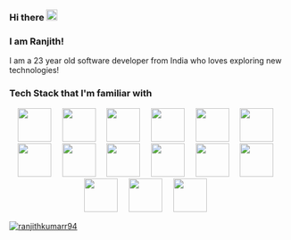 ### Hi there <img src="https://user-images.githubusercontent.com/42378118/110234147-e3259600-7f4e-11eb-95be-0c4047144dea.gif" width="20">
### I am Ranjith!

<p>I am a 23 year old software developer from India who loves exploring new technologies!</p>

### Tech Stack that I'm familiar with
<p align='center'>
  <img src='https://www.svgrepo.com/show/452092/react.svg' height='60px'>&nbsp&nbsp&nbsp&nbsp;
  <img src='https://www.svgrepo.com/show/354048/material-ui.svg' height='60px'>&nbsp&nbsp&nbsp&nbsp;
  <img src='https://www.svgrepo.com/show/349540/typescript.svg' height='60px'>&nbsp&nbsp&nbsp&nbsp;
  <img src='https://www.svgrepo.com/show/349419/javascript.svg' height='60px'>&nbsp&nbsp&nbsp&nbsp;
  <img src='https://www.svgrepo.com/show/349402/html5.svg' height='60px'>&nbsp&nbsp&nbsp&nbsp;
  <img src='https://www.svgrepo.com/show/349330/css3.svg' height='60px'>&nbsp&nbsp&nbsp&nbsp;
  <img src='https://www.svgrepo.com/show/354119/nodejs-icon.svg' height='60px'>&nbsp&nbsp&nbsp&nbsp;
  <img src='https://www.vectorlogo.zone/logos/expressjs/expressjs-ar21.png' height='60px'>&nbsp&nbsp&nbsp&nbsp;
  <img src='https://www.svgrepo.com/show/452234/java.svg' height='60px'>&nbsp&nbsp&nbsp&nbsp;
  <img src='https://www.svgrepo.com/show/448221/docker.svg' height='60px'>&nbsp&nbsp&nbsp&nbsp;
  <img src='https://www.svgrepo.com/show/448233/kubernetes.svg' height='60px'>&nbsp&nbsp&nbsp&nbsp;
  <img src='https://icon.icepanel.io/Technology/svg/Argo-CD.svg' height='60px'>&nbsp&nbsp&nbsp&nbsp;
  <img src='https://www.svgrepo.com/show/452210/git.svg' height='60px'>&nbsp&nbsp&nbsp&nbsp;
  <img src='https://www.svgrepo.com/show/373965/pgsql.svg' height='60px'>&nbsp&nbsp&nbsp&nbsp;
  <img src='https://encrypted-tbn0.gstatic.com/images?q=tbn:ANd9GcRIpMAFXqLsKKToNMRx049YEiF_2jzFF8DHbQ&usqp=CAU' height='60px'>&nbsp&nbsp&nbsp&nbsp;
</p>

<a href="https://github.com/ranjithkumarr94">
  <img src="https://komarev.com/ghpvc/?username=ranjithkumarr94&label=Views&color=blue&style=plastic" alt="ranjithkumarr94" />
</a>
